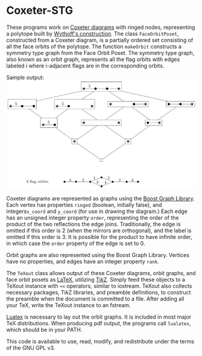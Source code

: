 # Coxeter-STG

These programs work on [Coxeter diagrams](https://en.wikipedia.org/wiki/Coxeter%E2%80%93Dynkin_diagram) with ringed nodes, representing a polytope built by [Wythoff's construction](https://en.wikipedia.org/wiki/Wythoff_construction).
The class `FaceOrbitPoset`, constructed from a Coxeter diagram,
is a partially ordered set consisting of all the face orbits of the polytope.
The function `makeOrbit` constructs a symmetry type graph from the Face Orbit Poset.
The symmetry type graph, also known as an orbit graph, represents all the flag orbits
with edges labeled i where i-adjacent flags are in the corresponding orbits.

Sample output:
![Hasse diagram and orbit graph for t_{0,3}(H4)](sample-t03h4.png)

Coxeter diagrams are represented as graphs using the [Boost Graph Library](http://www.boost.org/doc/libs/release/libs/graph/doc/index.html).
Each vertex has properties `ringed` (boolean, initially false),
and integers`x_coord` and `y_coord` (for use in drawing the diagram.)
Each edge has an unsigned integer property `order`,
representing the order of the product of the two reflections the edge joins.
Traditionally, the edge is omitted if this order is 2 (when the mirrors are orthogonal),
and the label is omitted if this order is 3.
It is possible for the product to have infinite order, in which case
the `order` property of the edge is set to 0.

Orbit graphs are also represented using the Boost Graph Library.
Vertices have no properties, and edges have an integer property `rank`.

The `TeXout` class allows output of these Coxeter diagrams, orbit graphs,
and face orbit posets as [LaTeX](https://www.latex-project.org/),
utilizing [Ti*k*Z](https://www.ctan.org/pkg/pgf).
Simply feed these objects to a TeXout instance with `<<` operators,
similar to iostream. TeXout also collects necessary packages, Ti*k*Z libraries,
and preamble definitions, to construct the preamble when the document
is committed to a file.
After adding all your TeX, write the TeXout instance to an fstream.

[Luatex](http://www.luatex.org/) is necessary to lay out the orbit graphs.
It is included in most major TeX distributions.
When producing pdf output, the programs call `lualatex`, which should be
in your PATH.

This code is available to use, read, modify, and redistribute
under the terms of the GNU GPL v3.

